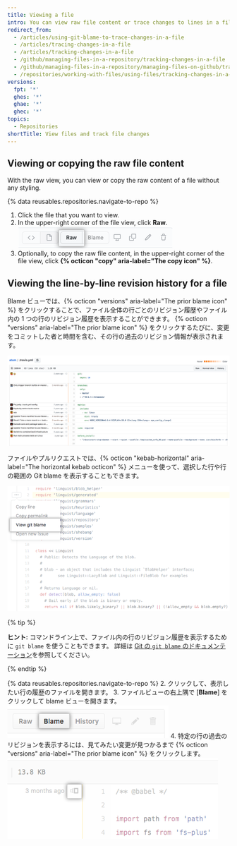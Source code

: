 ```yaml
---
title: Viewing a file
intro: You can view raw file content or trace changes to lines in a file and discover how parts of the file evolved over time.
redirect_from:
  - /articles/using-git-blame-to-trace-changes-in-a-file
  - /articles/tracing-changes-in-a-file
  - /articles/tracking-changes-in-a-file
  - /github/managing-files-in-a-repository/tracking-changes-in-a-file
  - /github/managing-files-in-a-repository/managing-files-on-github/tracking-changes-in-a-file
  - /repositories/working-with-files/using-files/tracking-changes-in-a-file
versions:
  fpt: '*'
  ghes: '*'
  ghae: '*'
  ghec: '*'
topics:
  - Repositories
shortTitle: View files and track file changes
---
```


## Viewing or copying the raw file content

With the raw view, you can view or copy the raw content of a file without any styling.

{% data reusables.repositories.navigate-to-repo %}
1. Click the file that you want to view.
2. In the upper-right corner of the file view, click **Raw**. ![Screenshot of the Raw button in the file header](/assets/images/help/repository/raw-file-button.png)
3. Optionally, to copy the raw file content, in the upper-right corner of the file view, click **{% octicon "copy" aria-label="The copy icon" %}**.

## Viewing the line-by-line revision history for a file

Blame ビューでは、{% octicon "versions" aria-label="The prior blame icon" %} をクリックすることで、ファイル全体の行ごとのリビジョン履歴やファイル内の 1 つの行のリビジョン履歴を表示することができます。 {% octicon "versions" aria-label="The prior blame icon" %} をクリックするたびに、変更をコミットした者と時間を含む、その行の過去のリビジョン情報が表示されます。

![Git blame ビュー](/assets/images/help/repository/git_blame.png)

ファイルやプルリクエストでは、{% octicon "kebab-horizontal" aria-label="The horizontal kebab octicon" %} メニューを使って、選択した行や行の範囲の Git blame を表示することもできます。

![選択した行の Git blame を表示するオプションのあるケバブメニュー](/assets/images/help/repository/view-git-blame-specific-line.png)

{% tip %}

**ヒント:** コマンドライン上で、ファイル内の行のリビジョン履歴を表示するために `git blame` を使うこともできます。 詳細は [Git の `git blame` のドキュメンテーション](https://git-scm.com/docs/git-blame)を参照してください。

{% endtip %}

{% data reusables.repositories.navigate-to-repo %}
2. クリックして、表示したい行の履歴のファイルを開きます。
3. ファイルビューの右上隅で [**Blame**] をクリックして blame ビューを開きます。 ![[Blame] ボタン](/assets/images/help/repository/blame-button.png)
4. 特定の行の過去のリビジョンを表示するには、見てみたい変更が見つかるまで {% octicon "versions" aria-label="The prior blame icon" %} をクリックします。 ![さらに前の状態に遡るボタン](/assets/images/help/repository/prior-blame-button.png)
